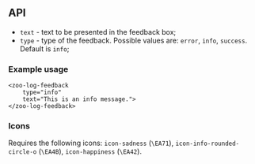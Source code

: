 ## API
- `text` - text to be presented in the feedback box;
- `type` - type of the feedback. Possible values are: `error`, `info`, `success`. Default is `info`;

### Example usage 
```
<zoo-log-feedback 
	type="info" 
	text="This is an info message.">
</zoo-log-feedback>
```

### Icons
Requires the following icons: `icon-sadness` (`\EA71`), `icon-info-rounded-circle-o` (`\EA4B`), `icon-happiness` (`\EA42`). 